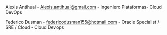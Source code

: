 


Alexis Antihual - Alexis.antihual@gmail.com - Ingeniero Plataformas- Cloud DevOps

Federico Dusman - federicodusman155@hotmail.com - Oracle Specialist / SRE / Cloud - Cloud Devops
